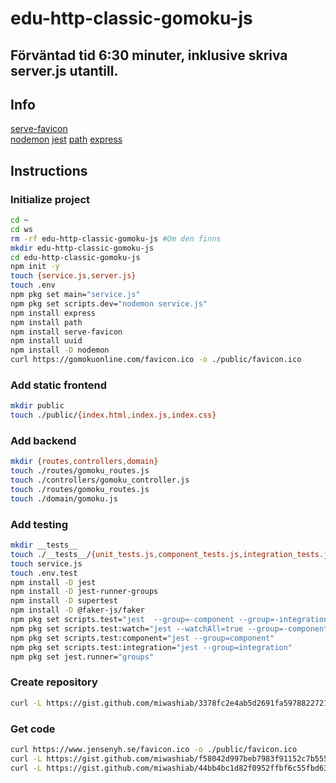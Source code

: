 # edu-http-classic-gomoku-js

## Förväntad tid 6:30 minuter, inklusive skriva server.js utantill.

## Info

[serve-favicon](https://expressjs.com/en/resources/middleware/serve-favicon.html)  
[nodemon](https://www.npmjs.com/package/nodemon)
[jest](https://www.npmjs.com/package/jest)
[path](https://www.npmjs.com/package/path)
[express](https://www.npmjs.com/package/express)

## Instructions

### Initialize project

```bash
cd ~
cd ws
rm -rf edu-http-classic-gomoku-js #Om den finns
mkdir edu-http-classic-gomoku-js
cd edu-http-classic-gomoku-js
npm init -y
touch {service.js,server.js}
touch .env
npm pkg set main="service.js"
npm pkg set scripts.dev="nodemon service.js"
npm install express
npm install path
npm install serve-favicon
npm install uuid
npm install -D nodemon 
curl https://gomokuonline.com/favicon.ico -o ./public/favicon.ico
```

### Add static frontend

```bash
mkdir public
touch ./public/{index.html,index.js,index.css}
```

### Add backend

```bash
mkdir {routes,controllers,domain}
touch ./routes/gomoku_routes.js
touch ./controllers/gomoku_controller.js
touch ./routes/gomoku_routes.js
touch ./domain/gomoku.js
```

### Add testing

```bash
mkdir __tests__
touch ./__tests__/{unit_tests.js,component_tests.js,integration_tests.js}
touch service.js
touch .env.test
npm install -D jest
npm install -D jest-runner-groups
npm install -D supertest
npm install -D @faker-js/faker
npm pkg set scripts.test="jest  --group=-component --group=-integration"
npm pkg set scripts.test:watch="jest --watchAll=true --group=-component --group=-integration"
npm pkg set scripts.test:component="jest --group=component"
npm pkg set scripts.test:integration="jest --group=integration"
npm pkg set jest.runner="groups"
```
### Create repository

```bash
curl -L https://gist.github.com/miwashiab/3378fc2e4ab5d2691fa5978822721796/raw/.gitignore -o .gitignore
```

### Get code

```bash
curl https://www.jensenyh.se/favicon.ico -o ./public/favicon.ico
curl -L https://gist.github.com/miwashiab/f58042d997beb7983f91152c7b555529/raw/server.js -o server.js
curl -L https://gist.github.com/miwashiab/44bb4bc1d82f0952ffbf6c55fbd63ec8/raw/index.html -o  ./public/index.html
```

